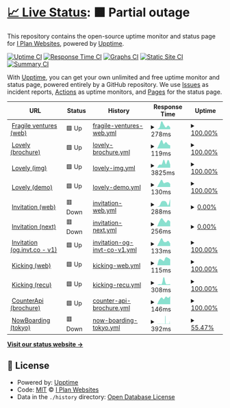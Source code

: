 # [📈 Live Status](https://up.fragile.ventures): <!--live status--> **🟧 Partial outage**

This repository contains the open-source uptime monitor and status page for [I Plan Websites](http://iplanwebsites.com), powered by [Upptime](https://github.com/upptime/upptime).

[![Uptime CI](https://github.com/iplanwebsites/up/workflows/Uptime%20CI/badge.svg)](https://github.com/iplanwebsites/up/actions?query=workflow%3A%22Uptime+CI%22)
[![Response Time CI](https://github.com/iplanwebsites/up/workflows/Response%20Time%20CI/badge.svg)](https://github.com/iplanwebsites/up/actions?query=workflow%3A%22Response+Time+CI%22)
[![Graphs CI](https://github.com/iplanwebsites/up/workflows/Graphs%20CI/badge.svg)](https://github.com/iplanwebsites/up/actions?query=workflow%3A%22Graphs+CI%22)
[![Static Site CI](https://github.com/iplanwebsites/up/workflows/Static%20Site%20CI/badge.svg)](https://github.com/iplanwebsites/up/actions?query=workflow%3A%22Static+Site+CI%22)
[![Summary CI](https://github.com/iplanwebsites/up/workflows/Summary%20CI/badge.svg)](https://github.com/iplanwebsites/up/actions?query=workflow%3A%22Summary+CI%22)

With [Upptime](https://upptime.js.org), you can get your own unlimited and free uptime monitor and status page, powered entirely by a GitHub repository. We use [Issues](https://github.com/iplanwebsites/up/issues) as incident reports, [Actions](https://github.com/iplanwebsites/up/actions) as uptime monitors, and [Pages](https://up.fragile.ventures) for the status page.

<!--start: status pages-->
<!-- This summary is generated by Upptime (https://github.com/upptime/upptime) -->
<!-- Do not edit this manually, your changes will be overwritten -->
<!-- prettier-ignore -->
| URL | Status | History | Response Time | Uptime |
| --- | ------ | ------- | ------------- | ------ |
| <img alt="" src="https://icons.duckduckgo.com/ip3/fragile.ventures.ico" height="13"> [Fragile ventures (web)](https://fragile.ventures) | 🟩 Up | [fragile-ventures-web.yml](https://github.com/iplanwebsites/up/commits/HEAD/history/fragile-ventures-web.yml) | <details><summary><img alt="Response time graph" src="./graphs/fragile-ventures-web/response-time-week.png" height="20"> 278ms</summary><br><a href="https://up.fragile.ventures/history/fragile-ventures-web"><img alt="Response time 319" src="https://img.shields.io/endpoint?url=https%3A%2F%2Fraw.githubusercontent.com%2Fiplanwebsites%2Fup%2FHEAD%2Fapi%2Ffragile-ventures-web%2Fresponse-time.json"></a><br><a href="https://up.fragile.ventures/history/fragile-ventures-web"><img alt="24-hour response time 135" src="https://img.shields.io/endpoint?url=https%3A%2F%2Fraw.githubusercontent.com%2Fiplanwebsites%2Fup%2FHEAD%2Fapi%2Ffragile-ventures-web%2Fresponse-time-day.json"></a><br><a href="https://up.fragile.ventures/history/fragile-ventures-web"><img alt="7-day response time 278" src="https://img.shields.io/endpoint?url=https%3A%2F%2Fraw.githubusercontent.com%2Fiplanwebsites%2Fup%2FHEAD%2Fapi%2Ffragile-ventures-web%2Fresponse-time-week.json"></a><br><a href="https://up.fragile.ventures/history/fragile-ventures-web"><img alt="30-day response time 295" src="https://img.shields.io/endpoint?url=https%3A%2F%2Fraw.githubusercontent.com%2Fiplanwebsites%2Fup%2FHEAD%2Fapi%2Ffragile-ventures-web%2Fresponse-time-month.json"></a><br><a href="https://up.fragile.ventures/history/fragile-ventures-web"><img alt="1-year response time 330" src="https://img.shields.io/endpoint?url=https%3A%2F%2Fraw.githubusercontent.com%2Fiplanwebsites%2Fup%2FHEAD%2Fapi%2Ffragile-ventures-web%2Fresponse-time-year.json"></a></details> | <details><summary><a href="https://up.fragile.ventures/history/fragile-ventures-web">100.00%</a></summary><a href="https://up.fragile.ventures/history/fragile-ventures-web"><img alt="All-time uptime 99.78%" src="https://img.shields.io/endpoint?url=https%3A%2F%2Fraw.githubusercontent.com%2Fiplanwebsites%2Fup%2FHEAD%2Fapi%2Ffragile-ventures-web%2Fuptime.json"></a><br><a href="https://up.fragile.ventures/history/fragile-ventures-web"><img alt="24-hour uptime 100.00%" src="https://img.shields.io/endpoint?url=https%3A%2F%2Fraw.githubusercontent.com%2Fiplanwebsites%2Fup%2FHEAD%2Fapi%2Ffragile-ventures-web%2Fuptime-day.json"></a><br><a href="https://up.fragile.ventures/history/fragile-ventures-web"><img alt="7-day uptime 100.00%" src="https://img.shields.io/endpoint?url=https%3A%2F%2Fraw.githubusercontent.com%2Fiplanwebsites%2Fup%2FHEAD%2Fapi%2Ffragile-ventures-web%2Fuptime-week.json"></a><br><a href="https://up.fragile.ventures/history/fragile-ventures-web"><img alt="30-day uptime 100.00%" src="https://img.shields.io/endpoint?url=https%3A%2F%2Fraw.githubusercontent.com%2Fiplanwebsites%2Fup%2FHEAD%2Fapi%2Ffragile-ventures-web%2Fuptime-month.json"></a><br><a href="https://up.fragile.ventures/history/fragile-ventures-web"><img alt="1-year uptime 100.00%" src="https://img.shields.io/endpoint?url=https%3A%2F%2Fraw.githubusercontent.com%2Fiplanwebsites%2Fup%2FHEAD%2Fapi%2Ffragile-ventures-web%2Fuptime-year.json"></a></details>
| <img alt="" src="https://icons.duckduckgo.com/ip3/lovely.link.ico" height="13"> [Lovely (brochure)](https://lovely.link/) | 🟩 Up | [lovely-brochure.yml](https://github.com/iplanwebsites/up/commits/HEAD/history/lovely-brochure.yml) | <details><summary><img alt="Response time graph" src="./graphs/lovely-brochure/response-time-week.png" height="20"> 119ms</summary><br><a href="https://up.fragile.ventures/history/lovely-brochure"><img alt="Response time 161" src="https://img.shields.io/endpoint?url=https%3A%2F%2Fraw.githubusercontent.com%2Fiplanwebsites%2Fup%2FHEAD%2Fapi%2Flovely-brochure%2Fresponse-time.json"></a><br><a href="https://up.fragile.ventures/history/lovely-brochure"><img alt="24-hour response time 70" src="https://img.shields.io/endpoint?url=https%3A%2F%2Fraw.githubusercontent.com%2Fiplanwebsites%2Fup%2FHEAD%2Fapi%2Flovely-brochure%2Fresponse-time-day.json"></a><br><a href="https://up.fragile.ventures/history/lovely-brochure"><img alt="7-day response time 119" src="https://img.shields.io/endpoint?url=https%3A%2F%2Fraw.githubusercontent.com%2Fiplanwebsites%2Fup%2FHEAD%2Fapi%2Flovely-brochure%2Fresponse-time-week.json"></a><br><a href="https://up.fragile.ventures/history/lovely-brochure"><img alt="30-day response time 118" src="https://img.shields.io/endpoint?url=https%3A%2F%2Fraw.githubusercontent.com%2Fiplanwebsites%2Fup%2FHEAD%2Fapi%2Flovely-brochure%2Fresponse-time-month.json"></a><br><a href="https://up.fragile.ventures/history/lovely-brochure"><img alt="1-year response time 161" src="https://img.shields.io/endpoint?url=https%3A%2F%2Fraw.githubusercontent.com%2Fiplanwebsites%2Fup%2FHEAD%2Fapi%2Flovely-brochure%2Fresponse-time-year.json"></a></details> | <details><summary><a href="https://up.fragile.ventures/history/lovely-brochure">100.00%</a></summary><a href="https://up.fragile.ventures/history/lovely-brochure"><img alt="All-time uptime 100.00%" src="https://img.shields.io/endpoint?url=https%3A%2F%2Fraw.githubusercontent.com%2Fiplanwebsites%2Fup%2FHEAD%2Fapi%2Flovely-brochure%2Fuptime.json"></a><br><a href="https://up.fragile.ventures/history/lovely-brochure"><img alt="24-hour uptime 100.00%" src="https://img.shields.io/endpoint?url=https%3A%2F%2Fraw.githubusercontent.com%2Fiplanwebsites%2Fup%2FHEAD%2Fapi%2Flovely-brochure%2Fuptime-day.json"></a><br><a href="https://up.fragile.ventures/history/lovely-brochure"><img alt="7-day uptime 100.00%" src="https://img.shields.io/endpoint?url=https%3A%2F%2Fraw.githubusercontent.com%2Fiplanwebsites%2Fup%2FHEAD%2Fapi%2Flovely-brochure%2Fuptime-week.json"></a><br><a href="https://up.fragile.ventures/history/lovely-brochure"><img alt="30-day uptime 100.00%" src="https://img.shields.io/endpoint?url=https%3A%2F%2Fraw.githubusercontent.com%2Fiplanwebsites%2Fup%2FHEAD%2Fapi%2Flovely-brochure%2Fuptime-month.json"></a><br><a href="https://up.fragile.ventures/history/lovely-brochure"><img alt="1-year uptime 100.00%" src="https://img.shields.io/endpoint?url=https%3A%2F%2Fraw.githubusercontent.com%2Fiplanwebsites%2Fup%2FHEAD%2Fapi%2Flovely-brochure%2Fuptime-year.json"></a></details>
| <img alt="" src="https://icons.duckduckgo.com/ip3/img.lovely.link.ico" height="13"> [Lovely (img)](https://img.lovely.link/v1/invitation/profile?title=title&text1=text1&text2=text2&text3=text3&avatar=https%3A%2F%2Frandomuser.me%2Fapi%2Fportraits%2Fwomen%2F67.jpg&rating5=0) | 🟩 Up | [lovely-img.yml](https://github.com/iplanwebsites/up/commits/HEAD/history/lovely-img.yml) | <details><summary><img alt="Response time graph" src="./graphs/lovely-img/response-time-week.png" height="20"> 3825ms</summary><br><a href="https://up.fragile.ventures/history/lovely-img"><img alt="Response time 4708" src="https://img.shields.io/endpoint?url=https%3A%2F%2Fraw.githubusercontent.com%2Fiplanwebsites%2Fup%2FHEAD%2Fapi%2Flovely-img%2Fresponse-time.json"></a><br><a href="https://up.fragile.ventures/history/lovely-img"><img alt="24-hour response time 2428" src="https://img.shields.io/endpoint?url=https%3A%2F%2Fraw.githubusercontent.com%2Fiplanwebsites%2Fup%2FHEAD%2Fapi%2Flovely-img%2Fresponse-time-day.json"></a><br><a href="https://up.fragile.ventures/history/lovely-img"><img alt="7-day response time 3825" src="https://img.shields.io/endpoint?url=https%3A%2F%2Fraw.githubusercontent.com%2Fiplanwebsites%2Fup%2FHEAD%2Fapi%2Flovely-img%2Fresponse-time-week.json"></a><br><a href="https://up.fragile.ventures/history/lovely-img"><img alt="30-day response time 4512" src="https://img.shields.io/endpoint?url=https%3A%2F%2Fraw.githubusercontent.com%2Fiplanwebsites%2Fup%2FHEAD%2Fapi%2Flovely-img%2Fresponse-time-month.json"></a><br><a href="https://up.fragile.ventures/history/lovely-img"><img alt="1-year response time 4666" src="https://img.shields.io/endpoint?url=https%3A%2F%2Fraw.githubusercontent.com%2Fiplanwebsites%2Fup%2FHEAD%2Fapi%2Flovely-img%2Fresponse-time-year.json"></a></details> | <details><summary><a href="https://up.fragile.ventures/history/lovely-img">100.00%</a></summary><a href="https://up.fragile.ventures/history/lovely-img"><img alt="All-time uptime 99.97%" src="https://img.shields.io/endpoint?url=https%3A%2F%2Fraw.githubusercontent.com%2Fiplanwebsites%2Fup%2FHEAD%2Fapi%2Flovely-img%2Fuptime.json"></a><br><a href="https://up.fragile.ventures/history/lovely-img"><img alt="24-hour uptime 100.00%" src="https://img.shields.io/endpoint?url=https%3A%2F%2Fraw.githubusercontent.com%2Fiplanwebsites%2Fup%2FHEAD%2Fapi%2Flovely-img%2Fuptime-day.json"></a><br><a href="https://up.fragile.ventures/history/lovely-img"><img alt="7-day uptime 100.00%" src="https://img.shields.io/endpoint?url=https%3A%2F%2Fraw.githubusercontent.com%2Fiplanwebsites%2Fup%2FHEAD%2Fapi%2Flovely-img%2Fuptime-week.json"></a><br><a href="https://up.fragile.ventures/history/lovely-img"><img alt="30-day uptime 100.00%" src="https://img.shields.io/endpoint?url=https%3A%2F%2Fraw.githubusercontent.com%2Fiplanwebsites%2Fup%2FHEAD%2Fapi%2Flovely-img%2Fuptime-month.json"></a><br><a href="https://up.fragile.ventures/history/lovely-img"><img alt="1-year uptime 100.00%" src="https://img.shields.io/endpoint?url=https%3A%2F%2Fraw.githubusercontent.com%2Fiplanwebsites%2Fup%2FHEAD%2Fapi%2Flovely-img%2Fuptime-year.json"></a></details>
| <img alt="" src="https://icons.duckduckgo.com/ip3/demo.lovely.link.ico" height="13"> [Lovely (demo)](https://demo.lovely.link/) | 🟩 Up | [lovely-demo.yml](https://github.com/iplanwebsites/up/commits/HEAD/history/lovely-demo.yml) | <details><summary><img alt="Response time graph" src="./graphs/lovely-demo/response-time-week.png" height="20"> 130ms</summary><br><a href="https://up.fragile.ventures/history/lovely-demo"><img alt="Response time 150" src="https://img.shields.io/endpoint?url=https%3A%2F%2Fraw.githubusercontent.com%2Fiplanwebsites%2Fup%2FHEAD%2Fapi%2Flovely-demo%2Fresponse-time.json"></a><br><a href="https://up.fragile.ventures/history/lovely-demo"><img alt="24-hour response time 87" src="https://img.shields.io/endpoint?url=https%3A%2F%2Fraw.githubusercontent.com%2Fiplanwebsites%2Fup%2FHEAD%2Fapi%2Flovely-demo%2Fresponse-time-day.json"></a><br><a href="https://up.fragile.ventures/history/lovely-demo"><img alt="7-day response time 130" src="https://img.shields.io/endpoint?url=https%3A%2F%2Fraw.githubusercontent.com%2Fiplanwebsites%2Fup%2FHEAD%2Fapi%2Flovely-demo%2Fresponse-time-week.json"></a><br><a href="https://up.fragile.ventures/history/lovely-demo"><img alt="30-day response time 110" src="https://img.shields.io/endpoint?url=https%3A%2F%2Fraw.githubusercontent.com%2Fiplanwebsites%2Fup%2FHEAD%2Fapi%2Flovely-demo%2Fresponse-time-month.json"></a><br><a href="https://up.fragile.ventures/history/lovely-demo"><img alt="1-year response time 149" src="https://img.shields.io/endpoint?url=https%3A%2F%2Fraw.githubusercontent.com%2Fiplanwebsites%2Fup%2FHEAD%2Fapi%2Flovely-demo%2Fresponse-time-year.json"></a></details> | <details><summary><a href="https://up.fragile.ventures/history/lovely-demo">100.00%</a></summary><a href="https://up.fragile.ventures/history/lovely-demo"><img alt="All-time uptime 99.99%" src="https://img.shields.io/endpoint?url=https%3A%2F%2Fraw.githubusercontent.com%2Fiplanwebsites%2Fup%2FHEAD%2Fapi%2Flovely-demo%2Fuptime.json"></a><br><a href="https://up.fragile.ventures/history/lovely-demo"><img alt="24-hour uptime 100.00%" src="https://img.shields.io/endpoint?url=https%3A%2F%2Fraw.githubusercontent.com%2Fiplanwebsites%2Fup%2FHEAD%2Fapi%2Flovely-demo%2Fuptime-day.json"></a><br><a href="https://up.fragile.ventures/history/lovely-demo"><img alt="7-day uptime 100.00%" src="https://img.shields.io/endpoint?url=https%3A%2F%2Fraw.githubusercontent.com%2Fiplanwebsites%2Fup%2FHEAD%2Fapi%2Flovely-demo%2Fuptime-week.json"></a><br><a href="https://up.fragile.ventures/history/lovely-demo"><img alt="30-day uptime 100.00%" src="https://img.shields.io/endpoint?url=https%3A%2F%2Fraw.githubusercontent.com%2Fiplanwebsites%2Fup%2FHEAD%2Fapi%2Flovely-demo%2Fuptime-month.json"></a><br><a href="https://up.fragile.ventures/history/lovely-demo"><img alt="1-year uptime 100.00%" src="https://img.shields.io/endpoint?url=https%3A%2F%2Fraw.githubusercontent.com%2Fiplanwebsites%2Fup%2FHEAD%2Fapi%2Flovely-demo%2Fuptime-year.json"></a></details>
| <img alt="" src="https://icons.duckduckgo.com/ip3/invitation.codes.ico" height="13"> [Invitation (web)](https://invitation.codes/) | 🟥 Down | [invitation-web.yml](https://github.com/iplanwebsites/up/commits/HEAD/history/invitation-web.yml) | <details><summary><img alt="Response time graph" src="./graphs/invitation-web/response-time-week.png" height="20"> 288ms</summary><br><a href="https://up.fragile.ventures/history/invitation-web"><img alt="Response time 258" src="https://img.shields.io/endpoint?url=https%3A%2F%2Fraw.githubusercontent.com%2Fiplanwebsites%2Fup%2FHEAD%2Fapi%2Finvitation-web%2Fresponse-time.json"></a><br><a href="https://up.fragile.ventures/history/invitation-web"><img alt="24-hour response time 514" src="https://img.shields.io/endpoint?url=https%3A%2F%2Fraw.githubusercontent.com%2Fiplanwebsites%2Fup%2FHEAD%2Fapi%2Finvitation-web%2Fresponse-time-day.json"></a><br><a href="https://up.fragile.ventures/history/invitation-web"><img alt="7-day response time 288" src="https://img.shields.io/endpoint?url=https%3A%2F%2Fraw.githubusercontent.com%2Fiplanwebsites%2Fup%2FHEAD%2Fapi%2Finvitation-web%2Fresponse-time-week.json"></a><br><a href="https://up.fragile.ventures/history/invitation-web"><img alt="30-day response time 282" src="https://img.shields.io/endpoint?url=https%3A%2F%2Fraw.githubusercontent.com%2Fiplanwebsites%2Fup%2FHEAD%2Fapi%2Finvitation-web%2Fresponse-time-month.json"></a><br><a href="https://up.fragile.ventures/history/invitation-web"><img alt="1-year response time 250" src="https://img.shields.io/endpoint?url=https%3A%2F%2Fraw.githubusercontent.com%2Fiplanwebsites%2Fup%2FHEAD%2Fapi%2Finvitation-web%2Fresponse-time-year.json"></a></details> | <details><summary><a href="https://up.fragile.ventures/history/invitation-web">0.00%</a></summary><a href="https://up.fragile.ventures/history/invitation-web"><img alt="All-time uptime 0.00%" src="https://img.shields.io/endpoint?url=https%3A%2F%2Fraw.githubusercontent.com%2Fiplanwebsites%2Fup%2FHEAD%2Fapi%2Finvitation-web%2Fuptime.json"></a><br><a href="https://up.fragile.ventures/history/invitation-web"><img alt="24-hour uptime 0.00%" src="https://img.shields.io/endpoint?url=https%3A%2F%2Fraw.githubusercontent.com%2Fiplanwebsites%2Fup%2FHEAD%2Fapi%2Finvitation-web%2Fuptime-day.json"></a><br><a href="https://up.fragile.ventures/history/invitation-web"><img alt="7-day uptime 0.00%" src="https://img.shields.io/endpoint?url=https%3A%2F%2Fraw.githubusercontent.com%2Fiplanwebsites%2Fup%2FHEAD%2Fapi%2Finvitation-web%2Fuptime-week.json"></a><br><a href="https://up.fragile.ventures/history/invitation-web"><img alt="30-day uptime 1.38%" src="https://img.shields.io/endpoint?url=https%3A%2F%2Fraw.githubusercontent.com%2Fiplanwebsites%2Fup%2FHEAD%2Fapi%2Finvitation-web%2Fuptime-month.json"></a><br><a href="https://up.fragile.ventures/history/invitation-web"><img alt="1-year uptime 0.00%" src="https://img.shields.io/endpoint?url=https%3A%2F%2Fraw.githubusercontent.com%2Fiplanwebsites%2Fup%2FHEAD%2Fapi%2Finvitation-web%2Fuptime-year.json"></a></details>
| <img alt="" src="https://icons.duckduckgo.com/ip3/next.invitation.codes.ico" height="13"> [Invitation (next)](https://next.invitation.codes/) | 🟥 Down | [invitation-next.yml](https://github.com/iplanwebsites/up/commits/HEAD/history/invitation-next.yml) | <details><summary><img alt="Response time graph" src="./graphs/invitation-next/response-time-week.png" height="20"> 256ms</summary><br><a href="https://up.fragile.ventures/history/invitation-next"><img alt="Response time 237" src="https://img.shields.io/endpoint?url=https%3A%2F%2Fraw.githubusercontent.com%2Fiplanwebsites%2Fup%2FHEAD%2Fapi%2Finvitation-next%2Fresponse-time.json"></a><br><a href="https://up.fragile.ventures/history/invitation-next"><img alt="24-hour response time 220" src="https://img.shields.io/endpoint?url=https%3A%2F%2Fraw.githubusercontent.com%2Fiplanwebsites%2Fup%2FHEAD%2Fapi%2Finvitation-next%2Fresponse-time-day.json"></a><br><a href="https://up.fragile.ventures/history/invitation-next"><img alt="7-day response time 256" src="https://img.shields.io/endpoint?url=https%3A%2F%2Fraw.githubusercontent.com%2Fiplanwebsites%2Fup%2FHEAD%2Fapi%2Finvitation-next%2Fresponse-time-week.json"></a><br><a href="https://up.fragile.ventures/history/invitation-next"><img alt="30-day response time 280" src="https://img.shields.io/endpoint?url=https%3A%2F%2Fraw.githubusercontent.com%2Fiplanwebsites%2Fup%2FHEAD%2Fapi%2Finvitation-next%2Fresponse-time-month.json"></a><br><a href="https://up.fragile.ventures/history/invitation-next"><img alt="1-year response time 241" src="https://img.shields.io/endpoint?url=https%3A%2F%2Fraw.githubusercontent.com%2Fiplanwebsites%2Fup%2FHEAD%2Fapi%2Finvitation-next%2Fresponse-time-year.json"></a></details> | <details><summary><a href="https://up.fragile.ventures/history/invitation-next">0.00%</a></summary><a href="https://up.fragile.ventures/history/invitation-next"><img alt="All-time uptime 0.00%" src="https://img.shields.io/endpoint?url=https%3A%2F%2Fraw.githubusercontent.com%2Fiplanwebsites%2Fup%2FHEAD%2Fapi%2Finvitation-next%2Fuptime.json"></a><br><a href="https://up.fragile.ventures/history/invitation-next"><img alt="24-hour uptime 0.00%" src="https://img.shields.io/endpoint?url=https%3A%2F%2Fraw.githubusercontent.com%2Fiplanwebsites%2Fup%2FHEAD%2Fapi%2Finvitation-next%2Fuptime-day.json"></a><br><a href="https://up.fragile.ventures/history/invitation-next"><img alt="7-day uptime 0.00%" src="https://img.shields.io/endpoint?url=https%3A%2F%2Fraw.githubusercontent.com%2Fiplanwebsites%2Fup%2FHEAD%2Fapi%2Finvitation-next%2Fuptime-week.json"></a><br><a href="https://up.fragile.ventures/history/invitation-next"><img alt="30-day uptime 1.38%" src="https://img.shields.io/endpoint?url=https%3A%2F%2Fraw.githubusercontent.com%2Fiplanwebsites%2Fup%2FHEAD%2Fapi%2Finvitation-next%2Fuptime-month.json"></a><br><a href="https://up.fragile.ventures/history/invitation-next"><img alt="1-year uptime 0.00%" src="https://img.shields.io/endpoint?url=https%3A%2F%2Fraw.githubusercontent.com%2Fiplanwebsites%2Fup%2FHEAD%2Fapi%2Finvitation-next%2Fuptime-year.json"></a></details>
| <img alt="" src="https://icons.duckduckgo.com/ip3/og.invt.co.ico" height="13"> [Invitation (og.invt.co - v1)](https://og.invt.co/felix.png?fontSize=%40felix&theme=light&md=1&images=https%3A%2F%2Flh3.googleusercontent.com%2Fa-%2FAOh14GjUk2VKmkWxpgWZgY0CXWRFi_k6t7f2MBSsfSxR%3Ds96-c) | 🟩 Up | [invitation-og-invt-co-v1.yml](https://github.com/iplanwebsites/up/commits/HEAD/history/invitation-og-invt-co-v1.yml) | <details><summary><img alt="Response time graph" src="./graphs/invitation-og-invt-co-v1/response-time-week.png" height="20"> 133ms</summary><br><a href="https://up.fragile.ventures/history/invitation-og-invt-co-v1"><img alt="Response time 316" src="https://img.shields.io/endpoint?url=https%3A%2F%2Fraw.githubusercontent.com%2Fiplanwebsites%2Fup%2FHEAD%2Fapi%2Finvitation-og-invt-co-v1%2Fresponse-time.json"></a><br><a href="https://up.fragile.ventures/history/invitation-og-invt-co-v1"><img alt="24-hour response time 71" src="https://img.shields.io/endpoint?url=https%3A%2F%2Fraw.githubusercontent.com%2Fiplanwebsites%2Fup%2FHEAD%2Fapi%2Finvitation-og-invt-co-v1%2Fresponse-time-day.json"></a><br><a href="https://up.fragile.ventures/history/invitation-og-invt-co-v1"><img alt="7-day response time 133" src="https://img.shields.io/endpoint?url=https%3A%2F%2Fraw.githubusercontent.com%2Fiplanwebsites%2Fup%2FHEAD%2Fapi%2Finvitation-og-invt-co-v1%2Fresponse-time-week.json"></a><br><a href="https://up.fragile.ventures/history/invitation-og-invt-co-v1"><img alt="30-day response time 151" src="https://img.shields.io/endpoint?url=https%3A%2F%2Fraw.githubusercontent.com%2Fiplanwebsites%2Fup%2FHEAD%2Fapi%2Finvitation-og-invt-co-v1%2Fresponse-time-month.json"></a><br><a href="https://up.fragile.ventures/history/invitation-og-invt-co-v1"><img alt="1-year response time 212" src="https://img.shields.io/endpoint?url=https%3A%2F%2Fraw.githubusercontent.com%2Fiplanwebsites%2Fup%2FHEAD%2Fapi%2Finvitation-og-invt-co-v1%2Fresponse-time-year.json"></a></details> | <details><summary><a href="https://up.fragile.ventures/history/invitation-og-invt-co-v1">100.00%</a></summary><a href="https://up.fragile.ventures/history/invitation-og-invt-co-v1"><img alt="All-time uptime 99.81%" src="https://img.shields.io/endpoint?url=https%3A%2F%2Fraw.githubusercontent.com%2Fiplanwebsites%2Fup%2FHEAD%2Fapi%2Finvitation-og-invt-co-v1%2Fuptime.json"></a><br><a href="https://up.fragile.ventures/history/invitation-og-invt-co-v1"><img alt="24-hour uptime 100.00%" src="https://img.shields.io/endpoint?url=https%3A%2F%2Fraw.githubusercontent.com%2Fiplanwebsites%2Fup%2FHEAD%2Fapi%2Finvitation-og-invt-co-v1%2Fuptime-day.json"></a><br><a href="https://up.fragile.ventures/history/invitation-og-invt-co-v1"><img alt="7-day uptime 100.00%" src="https://img.shields.io/endpoint?url=https%3A%2F%2Fraw.githubusercontent.com%2Fiplanwebsites%2Fup%2FHEAD%2Fapi%2Finvitation-og-invt-co-v1%2Fuptime-week.json"></a><br><a href="https://up.fragile.ventures/history/invitation-og-invt-co-v1"><img alt="30-day uptime 100.00%" src="https://img.shields.io/endpoint?url=https%3A%2F%2Fraw.githubusercontent.com%2Fiplanwebsites%2Fup%2FHEAD%2Fapi%2Finvitation-og-invt-co-v1%2Fuptime-month.json"></a><br><a href="https://up.fragile.ventures/history/invitation-og-invt-co-v1"><img alt="1-year uptime 100.00%" src="https://img.shields.io/endpoint?url=https%3A%2F%2Fraw.githubusercontent.com%2Fiplanwebsites%2Fup%2FHEAD%2Fapi%2Finvitation-og-invt-co-v1%2Fuptime-year.json"></a></details>
| <img alt="" src="https://icons.duckduckgo.com/ip3/kickinglotus.com.ico" height="13"> [Kicking (web)](https://kickinglotus.com/en) | 🟩 Up | [kicking-web.yml](https://github.com/iplanwebsites/up/commits/HEAD/history/kicking-web.yml) | <details><summary><img alt="Response time graph" src="./graphs/kicking-web/response-time-week.png" height="20"> 115ms</summary><br><a href="https://up.fragile.ventures/history/kicking-web"><img alt="Response time 132" src="https://img.shields.io/endpoint?url=https%3A%2F%2Fraw.githubusercontent.com%2Fiplanwebsites%2Fup%2FHEAD%2Fapi%2Fkicking-web%2Fresponse-time.json"></a><br><a href="https://up.fragile.ventures/history/kicking-web"><img alt="24-hour response time 110" src="https://img.shields.io/endpoint?url=https%3A%2F%2Fraw.githubusercontent.com%2Fiplanwebsites%2Fup%2FHEAD%2Fapi%2Fkicking-web%2Fresponse-time-day.json"></a><br><a href="https://up.fragile.ventures/history/kicking-web"><img alt="7-day response time 115" src="https://img.shields.io/endpoint?url=https%3A%2F%2Fraw.githubusercontent.com%2Fiplanwebsites%2Fup%2FHEAD%2Fapi%2Fkicking-web%2Fresponse-time-week.json"></a><br><a href="https://up.fragile.ventures/history/kicking-web"><img alt="30-day response time 129" src="https://img.shields.io/endpoint?url=https%3A%2F%2Fraw.githubusercontent.com%2Fiplanwebsites%2Fup%2FHEAD%2Fapi%2Fkicking-web%2Fresponse-time-month.json"></a><br><a href="https://up.fragile.ventures/history/kicking-web"><img alt="1-year response time 134" src="https://img.shields.io/endpoint?url=https%3A%2F%2Fraw.githubusercontent.com%2Fiplanwebsites%2Fup%2FHEAD%2Fapi%2Fkicking-web%2Fresponse-time-year.json"></a></details> | <details><summary><a href="https://up.fragile.ventures/history/kicking-web">100.00%</a></summary><a href="https://up.fragile.ventures/history/kicking-web"><img alt="All-time uptime 99.99%" src="https://img.shields.io/endpoint?url=https%3A%2F%2Fraw.githubusercontent.com%2Fiplanwebsites%2Fup%2FHEAD%2Fapi%2Fkicking-web%2Fuptime.json"></a><br><a href="https://up.fragile.ventures/history/kicking-web"><img alt="24-hour uptime 100.00%" src="https://img.shields.io/endpoint?url=https%3A%2F%2Fraw.githubusercontent.com%2Fiplanwebsites%2Fup%2FHEAD%2Fapi%2Fkicking-web%2Fuptime-day.json"></a><br><a href="https://up.fragile.ventures/history/kicking-web"><img alt="7-day uptime 100.00%" src="https://img.shields.io/endpoint?url=https%3A%2F%2Fraw.githubusercontent.com%2Fiplanwebsites%2Fup%2FHEAD%2Fapi%2Fkicking-web%2Fuptime-week.json"></a><br><a href="https://up.fragile.ventures/history/kicking-web"><img alt="30-day uptime 100.00%" src="https://img.shields.io/endpoint?url=https%3A%2F%2Fraw.githubusercontent.com%2Fiplanwebsites%2Fup%2FHEAD%2Fapi%2Fkicking-web%2Fuptime-month.json"></a><br><a href="https://up.fragile.ventures/history/kicking-web"><img alt="1-year uptime 100.00%" src="https://img.shields.io/endpoint?url=https%3A%2F%2Fraw.githubusercontent.com%2Fiplanwebsites%2Fup%2FHEAD%2Fapi%2Fkicking-web%2Fuptime-year.json"></a></details>
| <img alt="" src="https://icons.duckduckgo.com/ip3/recu.kickinglotus.com.ico" height="13"> [Kicking (recu)](https://recu.kickinglotus.com/) | 🟩 Up | [kicking-recu.yml](https://github.com/iplanwebsites/up/commits/HEAD/history/kicking-recu.yml) | <details><summary><img alt="Response time graph" src="./graphs/kicking-recu/response-time-week.png" height="20"> 308ms</summary><br><a href="https://up.fragile.ventures/history/kicking-recu"><img alt="Response time 264" src="https://img.shields.io/endpoint?url=https%3A%2F%2Fraw.githubusercontent.com%2Fiplanwebsites%2Fup%2FHEAD%2Fapi%2Fkicking-recu%2Fresponse-time.json"></a><br><a href="https://up.fragile.ventures/history/kicking-recu"><img alt="24-hour response time 133" src="https://img.shields.io/endpoint?url=https%3A%2F%2Fraw.githubusercontent.com%2Fiplanwebsites%2Fup%2FHEAD%2Fapi%2Fkicking-recu%2Fresponse-time-day.json"></a><br><a href="https://up.fragile.ventures/history/kicking-recu"><img alt="7-day response time 308" src="https://img.shields.io/endpoint?url=https%3A%2F%2Fraw.githubusercontent.com%2Fiplanwebsites%2Fup%2FHEAD%2Fapi%2Fkicking-recu%2Fresponse-time-week.json"></a><br><a href="https://up.fragile.ventures/history/kicking-recu"><img alt="30-day response time 179" src="https://img.shields.io/endpoint?url=https%3A%2F%2Fraw.githubusercontent.com%2Fiplanwebsites%2Fup%2FHEAD%2Fapi%2Fkicking-recu%2Fresponse-time-month.json"></a><br><a href="https://up.fragile.ventures/history/kicking-recu"><img alt="1-year response time 178" src="https://img.shields.io/endpoint?url=https%3A%2F%2Fraw.githubusercontent.com%2Fiplanwebsites%2Fup%2FHEAD%2Fapi%2Fkicking-recu%2Fresponse-time-year.json"></a></details> | <details><summary><a href="https://up.fragile.ventures/history/kicking-recu">100.00%</a></summary><a href="https://up.fragile.ventures/history/kicking-recu"><img alt="All-time uptime 99.66%" src="https://img.shields.io/endpoint?url=https%3A%2F%2Fraw.githubusercontent.com%2Fiplanwebsites%2Fup%2FHEAD%2Fapi%2Fkicking-recu%2Fuptime.json"></a><br><a href="https://up.fragile.ventures/history/kicking-recu"><img alt="24-hour uptime 100.00%" src="https://img.shields.io/endpoint?url=https%3A%2F%2Fraw.githubusercontent.com%2Fiplanwebsites%2Fup%2FHEAD%2Fapi%2Fkicking-recu%2Fuptime-day.json"></a><br><a href="https://up.fragile.ventures/history/kicking-recu"><img alt="7-day uptime 100.00%" src="https://img.shields.io/endpoint?url=https%3A%2F%2Fraw.githubusercontent.com%2Fiplanwebsites%2Fup%2FHEAD%2Fapi%2Fkicking-recu%2Fuptime-week.json"></a><br><a href="https://up.fragile.ventures/history/kicking-recu"><img alt="30-day uptime 100.00%" src="https://img.shields.io/endpoint?url=https%3A%2F%2Fraw.githubusercontent.com%2Fiplanwebsites%2Fup%2FHEAD%2Fapi%2Fkicking-recu%2Fuptime-month.json"></a><br><a href="https://up.fragile.ventures/history/kicking-recu"><img alt="1-year uptime 99.98%" src="https://img.shields.io/endpoint?url=https%3A%2F%2Fraw.githubusercontent.com%2Fiplanwebsites%2Fup%2FHEAD%2Fapi%2Fkicking-recu%2Fuptime-year.json"></a></details>
| <img alt="" src="https://icons.duckduckgo.com/ip3/counterapi.com.ico" height="13"> [CounterApi (brochure)](https://counterapi.com/) | 🟩 Up | [counter-api-brochure.yml](https://github.com/iplanwebsites/up/commits/HEAD/history/counter-api-brochure.yml) | <details><summary><img alt="Response time graph" src="./graphs/counter-api-brochure/response-time-week.png" height="20"> 146ms</summary><br><a href="https://up.fragile.ventures/history/counter-api-brochure"><img alt="Response time 176" src="https://img.shields.io/endpoint?url=https%3A%2F%2Fraw.githubusercontent.com%2Fiplanwebsites%2Fup%2FHEAD%2Fapi%2Fcounter-api-brochure%2Fresponse-time.json"></a><br><a href="https://up.fragile.ventures/history/counter-api-brochure"><img alt="24-hour response time 181" src="https://img.shields.io/endpoint?url=https%3A%2F%2Fraw.githubusercontent.com%2Fiplanwebsites%2Fup%2FHEAD%2Fapi%2Fcounter-api-brochure%2Fresponse-time-day.json"></a><br><a href="https://up.fragile.ventures/history/counter-api-brochure"><img alt="7-day response time 146" src="https://img.shields.io/endpoint?url=https%3A%2F%2Fraw.githubusercontent.com%2Fiplanwebsites%2Fup%2FHEAD%2Fapi%2Fcounter-api-brochure%2Fresponse-time-week.json"></a><br><a href="https://up.fragile.ventures/history/counter-api-brochure"><img alt="30-day response time 154" src="https://img.shields.io/endpoint?url=https%3A%2F%2Fraw.githubusercontent.com%2Fiplanwebsites%2Fup%2FHEAD%2Fapi%2Fcounter-api-brochure%2Fresponse-time-month.json"></a><br><a href="https://up.fragile.ventures/history/counter-api-brochure"><img alt="1-year response time 180" src="https://img.shields.io/endpoint?url=https%3A%2F%2Fraw.githubusercontent.com%2Fiplanwebsites%2Fup%2FHEAD%2Fapi%2Fcounter-api-brochure%2Fresponse-time-year.json"></a></details> | <details><summary><a href="https://up.fragile.ventures/history/counter-api-brochure">100.00%</a></summary><a href="https://up.fragile.ventures/history/counter-api-brochure"><img alt="All-time uptime 99.70%" src="https://img.shields.io/endpoint?url=https%3A%2F%2Fraw.githubusercontent.com%2Fiplanwebsites%2Fup%2FHEAD%2Fapi%2Fcounter-api-brochure%2Fuptime.json"></a><br><a href="https://up.fragile.ventures/history/counter-api-brochure"><img alt="24-hour uptime 100.00%" src="https://img.shields.io/endpoint?url=https%3A%2F%2Fraw.githubusercontent.com%2Fiplanwebsites%2Fup%2FHEAD%2Fapi%2Fcounter-api-brochure%2Fuptime-day.json"></a><br><a href="https://up.fragile.ventures/history/counter-api-brochure"><img alt="7-day uptime 100.00%" src="https://img.shields.io/endpoint?url=https%3A%2F%2Fraw.githubusercontent.com%2Fiplanwebsites%2Fup%2FHEAD%2Fapi%2Fcounter-api-brochure%2Fuptime-week.json"></a><br><a href="https://up.fragile.ventures/history/counter-api-brochure"><img alt="30-day uptime 100.00%" src="https://img.shields.io/endpoint?url=https%3A%2F%2Fraw.githubusercontent.com%2Fiplanwebsites%2Fup%2FHEAD%2Fapi%2Fcounter-api-brochure%2Fuptime-month.json"></a><br><a href="https://up.fragile.ventures/history/counter-api-brochure"><img alt="1-year uptime 99.85%" src="https://img.shields.io/endpoint?url=https%3A%2F%2Fraw.githubusercontent.com%2Fiplanwebsites%2Fup%2FHEAD%2Fapi%2Fcounter-api-brochure%2Fuptime-year.json"></a></details>
| <img alt="" src="https://icons.duckduckgo.com/ip3/tokyo.nowboarding.club.ico" height="13"> [NowBoarding (tokyo)](https://tokyo.nowboarding.club/) | 🟥 Down | [now-boarding-tokyo.yml](https://github.com/iplanwebsites/up/commits/HEAD/history/now-boarding-tokyo.yml) | <details><summary><img alt="Response time graph" src="./graphs/now-boarding-tokyo/response-time-week.png" height="20"> 392ms</summary><br><a href="https://up.fragile.ventures/history/now-boarding-tokyo"><img alt="Response time 373" src="https://img.shields.io/endpoint?url=https%3A%2F%2Fraw.githubusercontent.com%2Fiplanwebsites%2Fup%2FHEAD%2Fapi%2Fnow-boarding-tokyo%2Fresponse-time.json"></a><br><a href="https://up.fragile.ventures/history/now-boarding-tokyo"><img alt="24-hour response time 449" src="https://img.shields.io/endpoint?url=https%3A%2F%2Fraw.githubusercontent.com%2Fiplanwebsites%2Fup%2FHEAD%2Fapi%2Fnow-boarding-tokyo%2Fresponse-time-day.json"></a><br><a href="https://up.fragile.ventures/history/now-boarding-tokyo"><img alt="7-day response time 392" src="https://img.shields.io/endpoint?url=https%3A%2F%2Fraw.githubusercontent.com%2Fiplanwebsites%2Fup%2FHEAD%2Fapi%2Fnow-boarding-tokyo%2Fresponse-time-week.json"></a><br><a href="https://up.fragile.ventures/history/now-boarding-tokyo"><img alt="30-day response time 353" src="https://img.shields.io/endpoint?url=https%3A%2F%2Fraw.githubusercontent.com%2Fiplanwebsites%2Fup%2FHEAD%2Fapi%2Fnow-boarding-tokyo%2Fresponse-time-month.json"></a><br><a href="https://up.fragile.ventures/history/now-boarding-tokyo"><img alt="1-year response time 401" src="https://img.shields.io/endpoint?url=https%3A%2F%2Fraw.githubusercontent.com%2Fiplanwebsites%2Fup%2FHEAD%2Fapi%2Fnow-boarding-tokyo%2Fresponse-time-year.json"></a></details> | <details><summary><a href="https://up.fragile.ventures/history/now-boarding-tokyo">55.47%</a></summary><a href="https://up.fragile.ventures/history/now-boarding-tokyo"><img alt="All-time uptime 99.69%" src="https://img.shields.io/endpoint?url=https%3A%2F%2Fraw.githubusercontent.com%2Fiplanwebsites%2Fup%2FHEAD%2Fapi%2Fnow-boarding-tokyo%2Fuptime.json"></a><br><a href="https://up.fragile.ventures/history/now-boarding-tokyo"><img alt="24-hour uptime 33.13%" src="https://img.shields.io/endpoint?url=https%3A%2F%2Fraw.githubusercontent.com%2Fiplanwebsites%2Fup%2FHEAD%2Fapi%2Fnow-boarding-tokyo%2Fuptime-day.json"></a><br><a href="https://up.fragile.ventures/history/now-boarding-tokyo"><img alt="7-day uptime 55.47%" src="https://img.shields.io/endpoint?url=https%3A%2F%2Fraw.githubusercontent.com%2Fiplanwebsites%2Fup%2FHEAD%2Fapi%2Fnow-boarding-tokyo%2Fuptime-week.json"></a><br><a href="https://up.fragile.ventures/history/now-boarding-tokyo"><img alt="30-day uptime 89.75%" src="https://img.shields.io/endpoint?url=https%3A%2F%2Fraw.githubusercontent.com%2Fiplanwebsites%2Fup%2FHEAD%2Fapi%2Fnow-boarding-tokyo%2Fuptime-month.json"></a><br><a href="https://up.fragile.ventures/history/now-boarding-tokyo"><img alt="1-year uptime 98.99%" src="https://img.shields.io/endpoint?url=https%3A%2F%2Fraw.githubusercontent.com%2Fiplanwebsites%2Fup%2FHEAD%2Fapi%2Fnow-boarding-tokyo%2Fuptime-year.json"></a></details>

<!--end: status pages-->

[**Visit our status website →**](https://up.fragile.ventures)

## 📄 License

- Powered by: [Upptime](https://github.com/upptime/upptime)
- Code: [MIT](./LICENSE) © [I Plan Websites](http://iplanwebsites.com)
- Data in the `./history` directory: [Open Database License](https://opendatacommons.org/licenses/odbl/1-0/)
